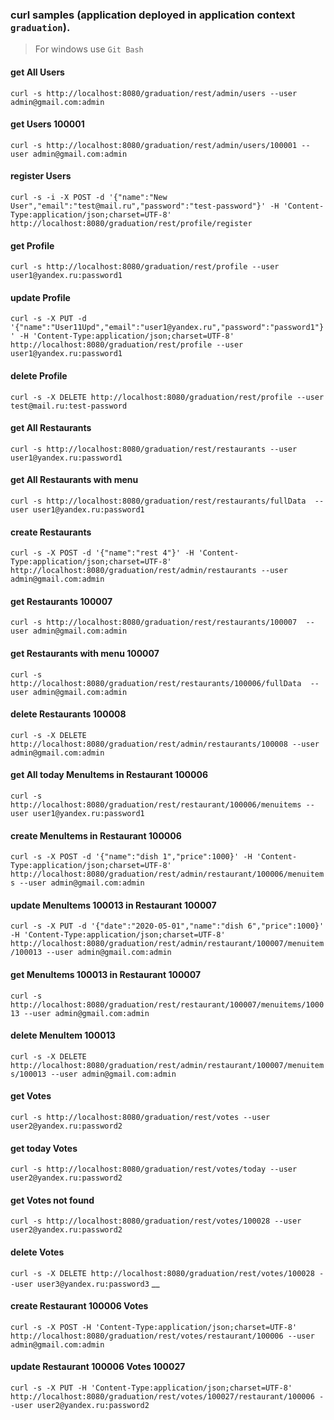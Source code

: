 ### curl samples (application deployed in application context `graduation`).
> For windows use `Git Bash`

#### get All Users
`curl -s http://localhost:8080/graduation/rest/admin/users --user admin@gmail.com:admin`

#### get Users 100001
`curl -s http://localhost:8080/graduation/rest/admin/users/100001 --user admin@gmail.com:admin`

#### register Users
`curl -s -i -X POST -d '{"name":"New User","email":"test@mail.ru","password":"test-password"}' -H 'Content-Type:application/json;charset=UTF-8' http://localhost:8080/graduation/rest/profile/register`

#### get Profile
`curl -s http://localhost:8080/graduation/rest/profile --user user1@yandex.ru:password1`

#### update Profile
`curl -s -X PUT -d '{"name":"User11Upd","email":"user1@yandex.ru","password":"password1"}' -H 'Content-Type:application/json;charset=UTF-8' http://localhost:8080/graduation/rest/profile --user user1@yandex.ru:password1`

#### delete Profile
`curl -s -X DELETE http://localhost:8080/graduation/rest/profile --user test@mail.ru:test-password`

#### get All Restaurants
`curl -s http://localhost:8080/graduation/rest/restaurants --user user1@yandex.ru:password1`

#### get All Restaurants with menu
`curl -s http://localhost:8080/graduation/rest/restaurants/fullData  --user user1@yandex.ru:password1`

#### create Restaurants
`curl -s -X POST -d '{"name":"rest 4"}' -H 'Content-Type:application/json;charset=UTF-8' http://localhost:8080/graduation/rest/admin/restaurants --user admin@gmail.com:admin`

#### get Restaurants 100007
`curl -s http://localhost:8080/graduation/rest/restaurants/100007  --user admin@gmail.com:admin`

#### get Restaurants with menu 100007
`curl -s http://localhost:8080/graduation/rest/restaurants/100006/fullData  --user admin@gmail.com:admin`

#### delete Restaurants 100008
`curl -s -X DELETE http://localhost:8080/graduation/rest/admin/restaurants/100008 --user admin@gmail.com:admin`

#### get All today MenuItems in Restaurant 100006 
`curl -s http://localhost:8080/graduation/rest/restaurant/100006/menuitems --user user1@yandex.ru:password1`

#### create MenuItems in Restaurant 100006 
`curl -s -X POST -d '{"name":"dish 1","price":1000}' -H 'Content-Type:application/json;charset=UTF-8' http://localhost:8080/graduation/rest/admin/restaurant/100006/menuitems --user admin@gmail.com:admin`

#### update MenuItems 100013 in Restaurant 100007 
`curl -s -X PUT -d '{"date":"2020-05-01","name":"dish 6","price":1000}' -H 'Content-Type:application/json;charset=UTF-8' http://localhost:8080/graduation/rest/admin/restaurant/100007/menuitem/100013 --user admin@gmail.com:admin`

#### get MenuItems 100013 in Restaurant 100007  
`curl -s http://localhost:8080/graduation/rest/restaurant/100007/menuitems/100013 --user admin@gmail.com:admin`

#### delete MenuItem 100013
`curl -s -X DELETE http://localhost:8080/graduation/rest/admin/restaurant/100007/menuitems/100013 --user admin@gmail.com:admin`

#### get Votes
`curl -s http://localhost:8080/graduation/rest/votes --user user2@yandex.ru:password2`

#### get today Votes
`curl -s http://localhost:8080/graduation/rest/votes/today --user user2@yandex.ru:password2`

#### get Votes not found
`curl -s http://localhost:8080/graduation/rest/votes/100028 --user user2@yandex.ru:password2`

#### delete Votes
`curl -s -X DELETE http://localhost:8080/graduation/rest/votes/100028 --user user3@yandex.ru:password3`
__
#### create Restaurant 100006 Votes 
`curl -s -X POST -H 'Content-Type:application/json;charset=UTF-8' http://localhost:8080/graduation/rest/votes/restaurant/100006 --user admin@gmail.com:admin`

#### update Restaurant 100006 Votes 100027
`curl -s -X PUT -H 'Content-Type:application/json;charset=UTF-8' http://localhost:8080/graduation/rest/votes/100027/restaurant/100006 --user user2@yandex.ru:password2`

